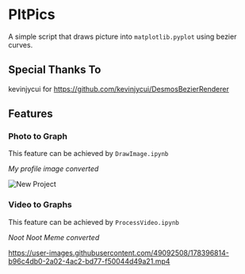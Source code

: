 # PltPics
A simple script that draws picture into `matplotlib.pyplot` using bezier curves.

## Special Thanks To
kevinjycui for https://github.com/kevinjycui/DesmosBezierRenderer

## Features
### Photo to Graph
This feature can be achieved by `DrawImage.ipynb`

*My profile image converted*

![New Project](https://user-images.githubusercontent.com/49092508/178396834-84758ad6-c4c0-4cba-b49a-e800c6bc23e8.png)


### Video to Graphs
This feature can be achieved by `ProcessVideo.ipynb`

*Noot Noot Meme converted*

https://user-images.githubusercontent.com/49092508/178396814-b96c4db0-2a02-4ac2-bd77-f50044d49a21.mp4

